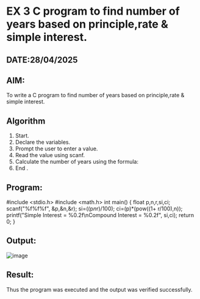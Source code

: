 # EX 3 C program to find number of years based on principle,rate & simple interest.
## DATE:28/04/2025
## AIM:
To write a C program to find number of years based on principle,rate & simple interest.

## Algorithm
1. Start.
2. Declare the variables.
3. Prompt the user to enter a value.
4. Read the value using scanf.
5. Calculate the number of years using the formula:
6. End . 

## Program:
#include <stdio.h> 
#include <math.h>
int main()
{
float p,n,r,si,ci; 
scanf("%f%f%f", &p,&n,&r);
si=((p*n*r)/100); 
ci=(p)*(pow((1+ r/100),n));
printf("Simple Interest = %0.2f\nCompound Interest = %0.2f", si,ci);
return 0;
}

## Output:

![image](https://github.com/user-attachments/assets/b1a66268-f110-4907-8820-75a6f0d765f4)


## Result:
Thus the program was executed and the output was verified successfully.
